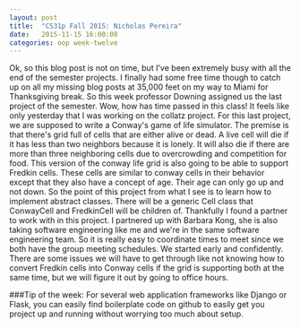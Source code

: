 ```yaml
---
layout: post
title:  "CS31p Fall 2015: Nicholas Pereira"
date:   2015-11-15 16:00:00
categories: oop week-twelve
---
```


Ok, so this blog post is not on time, but I've been extremely busy with all the end of the semester projects. I finally had some free time though
to catch up on all my missing blog posts at 35,000 feet on my way to Miami for Thanksgiving break. So this week professor Downing assigned us the last
project of the semester. Wow, how has time passed in this class! It feels like only yesterday that I was working on the collatz project. For this last
project, we are supposed to write a Conway's game of life simulator. The premise is that there's grid full of cells that are either alive or dead. A live
cell will die if it has less than two neighbors because it is lonely. It will also die if there are more than three neighboring cells due to overcrowding and
competition for food. This version of the conway life grid is also going to be able to support Fredkin cells. These cells are similar to conway cells in
their behavior except that they also have a concept of age. Their age can only go up and not down. So the point of this project from what I see is to learn
how to implement abstract classes. There will be a generic Cell class that ConwayCell and FredkinCell will be children of. Thankfully I found a partner to work
with in this project. I partnered up with Barbara Kong, she is also taking software engineering like me and we're in the same software engineering team. So
it is really easy to coordinate times to meet since we both have the group meeting schedules. We started early and confidently. There are some issues we will
have to get through like not knowing how to convert Fredkin cells into Conway cells if the grid is supporting both at the same time, but we will figure it out
by going to office hours.

###Tip of the week:
For several web application frameworks like Django or Flask, you can easily find boilerplate code on github to easily get you project up and running without
worrying too much about setup.